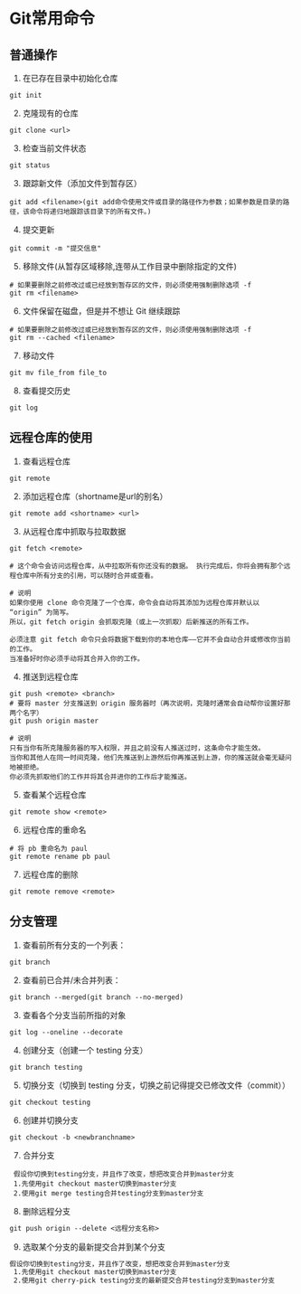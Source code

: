 # Git常用命令

## 普通操作

1. 在已存在目录中初始化仓库
```
git init
```
2. 克隆现有的仓库
```
git clone <url>
```
3. 检查当前文件状态
```
git status
```
3. 跟踪新文件（添加文件到暂存区）

```
git add <filename>(git add命令使用文件或目录的路径作为参数；如果参数是目录的路径，该命令将递归地跟踪该目录下的所有文件。)
```
4. 提交更新

```
git commit -m "提交信息"
```
5. 移除文件(从暂存区域移除,连带从工作目录中删除指定的文件)
```
# 如果要删除之前修改过或已经放到暂存区的文件，则必须使用强制删除选项 -f
git rm <filename>
```
6. 文件保留在磁盘，但是并不想让 Git 继续跟踪
```
# 如果要删除之前修改过或已经放到暂存区的文件，则必须使用强制删除选项 -f
git rm --cached <filename>
```
7. 移动文件
```
git mv file_from file_to
```
8. 查看提交历史
```
git log
```

## 远程仓库的使用

1. 查看远程仓库
```
git remote 
```
2. 添加远程仓库（shortname是url的别名）
```
git remote add <shortname> <url> 
```
3. 从远程仓库中抓取与拉取数据
```
git fetch <remote>

# 这个命令会访问远程仓库，从中拉取所有你还没有的数据。 执行完成后，你将会拥有那个远程仓库中所有分支的引用，可以随时合并或查看。

# 说明
如果你使用 clone 命令克隆了一个仓库，命令会自动将其添加为远程仓库并默认以 “origin” 为简写。 
所以，git fetch origin 会抓取克隆（或上一次抓取）后新推送的所有工作。 

必须注意 git fetch 命令只会将数据下载到你的本地仓库——它并不会自动合并或修改你当前的工作。
当准备好时你必须手动将其合并入你的工作。
```
4. 推送到远程仓库
```
git push <remote> <branch>
# 要将 master 分支推送到 origin 服务器时（再次说明，克隆时通常会自动帮你设置好那两个名字）
git push origin master

# 说明
只有当你有所克隆服务器的写入权限，并且之前没有人推送过时，这条命令才能生效。
当你和其他人在同一时间克隆，他们先推送到上游然后你再推送到上游，你的推送就会毫无疑问地被拒绝。
你必须先抓取他们的工作并将其合并进你的工作后才能推送。
```
5. 查看某个远程仓库
```
git remote show <remote>
```
6. 远程仓库的重命名
```
# 将 pb 重命名为 paul
git remote rename pb paul
```
7. 远程仓库的删除
```
git remote remove <remote>
```
## 分支管理

1. 查看前所有分支的一个列表：
```
git branch
```

2. 查看前已合并/未合并列表：
```
git branch --merged(git branch --no-merged)
```

3. 查看各个分支当前所指的对象
```
git log --oneline --decorate
```


4. 创建分支（创建一个 testing 分支）
```
git branch testing
```

5. 切换分支（切换到 testing 分支，切换之前记得提交已修改文件（commit））
```
git checkout testing
```

6. 创建并切换分支
```
git checkout -b <newbranchname>
```

7. 合并分支
```
 假设你切换到testing分支，并且作了改变，想把改变合并到master分支
 1.先使用git checkout master切换到master分支
 2.使用git merge testing合并testing分支到master分支
```

8. 删除远程分支

```txt
git push origin --delete <远程分支名称>
```

9. 选取某个分支的最新提交合并到某个分支

```txt
假设你切换到testing分支，并且作了改变，想把改变合并到master分支
 1.先使用git checkout master切换到master分支
 2.使用git cherry-pick testing分支的最新提交合并testing分支到master分支
```

